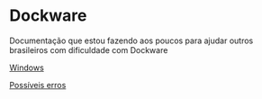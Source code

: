 # Dockware 
Documentação que estou fazendo aos poucos para ajudar outros brasileiros com dificuldade com Dockware 


[Windows](./windows.md) 

[Possíveis erros](./erros.md)
